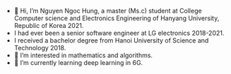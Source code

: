 - 👋 Hi, I’m Nguyen Ngoc Hung, a master (Ms.c) student at College Computer science and Electronics Engineering of Hanyang University, Republic of Korea 2021.
- I had ever been a senior software engineer at LG electronics 2018-2021.
- I received a bachelor degree from Hanoi University of Science and Technology 2018.
- 👀 I’m interested in mathematics and algorithms.
- 🌱 I’m currently learning deep learning in 6G.

